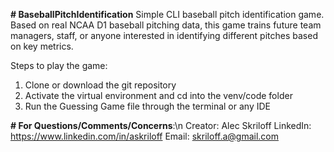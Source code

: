 **# BaseballPitchIdentification**
Simple CLI baseball pitch identification game. Based on real NCAA D1 baseball pitching data, this game trains future team managers, staff, or anyone interested in identifying different pitches based on key metrics.

Steps to play the game:

1) Clone or download the git repository
2) Activate the virtual environment and cd into the venv/code folder
3) Run the Guessing Game file through the terminal or any IDE

**# For Questions/Comments/Concerns**:\n
Creator: Alec Skriloff
LinkedIn: https://www.linkedin.com/in/askriloff
Email: skriloff.a@gmail.com

